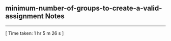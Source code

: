 <h2>minimum-number-of-groups-to-create-a-valid-assignment Notes</h2><hr>[ Time taken: 1 hr 5 m 26 s ]